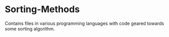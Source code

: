 # Sorting-Methods
Contains files in various programming languages with code geared towards some sorting algorithm.
